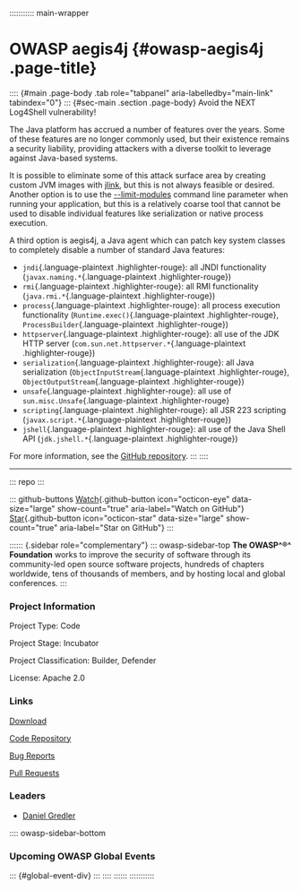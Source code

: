 ::::::::::: main-wrapper
# OWASP aegis4j {#owasp-aegis4j .page-title}

:::: {#main .page-body .tab role="tabpanel" aria-labelledby="main-link" tabindex="0"}
::: {#sec-main .section .page-body}
Avoid the NEXT Log4Shell vulnerability!

The Java platform has accrued a number of features over the years. Some
of these features are no longer commonly used, but their existence
remains a security liability, providing attackers with a diverse toolkit
to leverage against Java-based systems.

It is possible to eliminate some of this attack surface area by creating
custom JVM images with
[jlink](https://docs.oracle.com/en/java/javase/17/docs/specs/man/jlink.html),
but this is not always feasible or desired. Another option is to use the
[--limit-modules](https://docs.oracle.com/en/java/javase/17/docs/specs/man/java.html)
command line parameter when running your application, but this is a
relatively coarse tool that cannot be used to disable individual
features like serialization or native process execution.

A third option is aegis4j, a Java agent which can patch key system
classes to completely disable a number of standard Java features:

- `jndi`{.language-plaintext .highlighter-rouge}: all JNDI functionality
  (`javax.naming.*`{.language-plaintext .highlighter-rouge})
- `rmi`{.language-plaintext .highlighter-rouge}: all RMI functionality
  (`java.rmi.*`{.language-plaintext .highlighter-rouge})
- `process`{.language-plaintext .highlighter-rouge}: all process
  execution functionality (`Runtime.exec()`{.language-plaintext
  .highlighter-rouge}, `ProcessBuilder`{.language-plaintext
  .highlighter-rouge})
- `httpserver`{.language-plaintext .highlighter-rouge}: all use of the
  JDK HTTP server (`com.sun.net.httpserver.*`{.language-plaintext
  .highlighter-rouge})
- `serialization`{.language-plaintext .highlighter-rouge}: all Java
  serialization (`ObjectInputStream`{.language-plaintext
  .highlighter-rouge}, `ObjectOutputStream`{.language-plaintext
  .highlighter-rouge})
- `unsafe`{.language-plaintext .highlighter-rouge}: all use of
  `sun.misc.Unsafe`{.language-plaintext .highlighter-rouge}
- `scripting`{.language-plaintext .highlighter-rouge}: all JSR 223
  scripting (`javax.script.*`{.language-plaintext .highlighter-rouge})
- `jshell`{.language-plaintext .highlighter-rouge}: all use of the Java
  Shell API (`jdk.jshell.*`{.language-plaintext .highlighter-rouge})

For more information, see the [GitHub
repository](https://github.com/gredler/aegis4j).
:::
::::

------------------------------------------------------------------------

::: repo
:::

::: github-buttons
[Watch](https://github.com/owasp/www-project-aegis4j/subscription){.github-button
icon="octicon-eye" data-size="large" show-count="true"
aria-label="Watch on GitHub"}
[Star](https://github.com/owasp/www-project-aegis4j){.github-button
icon="octicon-star" data-size="large" show-count="true"
aria-label="Star on GitHub"}
:::

:::::: {.sidebar role="complementary"}
::: owasp-sidebar-top
**The OWASP^®^ Foundation** works to improve the security of software
through its community-led open source software projects, hundreds of
chapters worldwide, tens of thousands of members, and by hosting local
and global conferences.
:::

### Project Information

Project Type: Code

Project Stage: Incubator

Project Classification: Builder, Defender

License: Apache 2.0

### Links

[Download](https://repo1.maven.org/maven2/net/gredler/aegis4j/1.1/aegis4j-1.1.jar)

[Code Repository](https://github.com/gredler/aegis4j)

[Bug Reports](https://github.com/gredler/aegis4j/issues)

[Pull Requests](https://github.com/gredler/aegis4j/pulls)

### Leaders

- [Daniel
  Gredler](../cdn-cgi/l/email-protection.html#d7b3b6b9beb2bbf9b0a5b2b3bbb2a597b0bab6bebbf9b4b8ba)

:::: owasp-sidebar-bottom
### Upcoming OWASP Global Events

::: {#global-event-div}
:::
::::
::::::
:::::::::::
